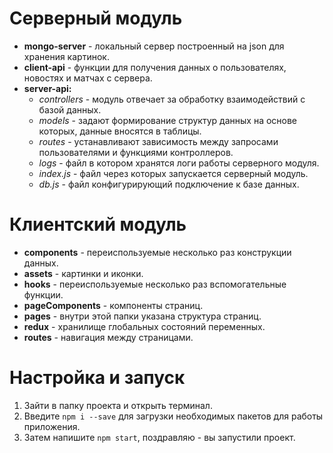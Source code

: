 
# Серверный модуль
* **mongo-server** - локальный сервер построенный на json для хранения картинок.
* **client-api** - функции для получения данных о пользователях, новостях и матчах с сервера.
* **server-api:** 
    + *controllers* - модуль отвечает за обработку взаимодействий с базой данных.
    + *models* - задают формирование структур данных на основе которых, данные вносятся в таблицы.
    + *routes* - устанавливают зависимость между запросами пользователями и функциями контроллеров.
    + *logs* - файл в котором хранятся логи работы серверного модуля.
    + *index.js* - файл через которых запускается серверный модуль.
    + *db.js* - файл конфигурирующий подключение к базе данных.

# Клиентский модуль
* **components** - переиспользуемые несколько раз конструкции данных. 
* **assets** - картинки и иконки. 
* **hooks** - переиспользуемые несколько раз вспомогательные функции.
* **pageComponents** - компоненты страниц.
* **pages** - внутри этой папки указана структура страниц.
* **redux** - хранилище глобальных состояний переменных.
* **routes** - навигация между страницами.


# Настройка и запуск
1. Зайти в папку проекта и открыть терминал.
2. Введите ``` npm i --save ``` для загрузки необходимых пакетов для работы приложения. 
3. Затем напишите ``` npm start ```, поздравляю - вы запустили проект.
